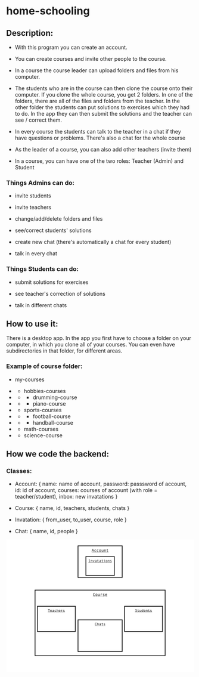 # home-schooling

## Description:

- With this program you can create an account.
- You can create courses and invite other people to the course.
- In a course the course leader can upload folders and files from his computer.
- The students who are in the course can then clone the course onto their computer.
  If you clone the whole course, you get 2 folders. In one of the folders, there are all of the
  files and folders from the teacher. In the other folder the students can put solutions to exercises
  which they had to do. In the app they can then submit the solutions and the teacher can see / correct
  them.
- In every course the students can  talk to the teacher in a chat if they have questions or problems.
  There's also a chat for the whole course

- As the leader of a course, you can also add other teachers (invite them)

- In a course, you can have one of the two roles: Teacher (Admin) and Student

### Things Admins can do:

- invite students

- invite teachers

- change/add/delete folders and files

- see/correct students' solutions

- create new chat (there's automatically a chat for every student)

- talk in every chat

### Things Students can do:

- submit solutions for exercises

- see teacher's correction of solutions

- talk in different chats

## How to use it:

There is a desktop app. In the app you first have to choose a folder on your computer, in which you
clone all of your courses. You can even have subdirectories in that folder, for different areas.

### Example of course folder:

- my-courses

- - hobbies-courses

- - - drumming-course

- - - piano-course

- - sports-courses

- - - football-course

- - - handball-course

- - math-courses

- - science-course



## How we code the backend:

### Classes:

- Account: {
    name: name of account,
    password: passsword of account,
    id: id of account,
    courses: courses of account (with role = teacher/student),
    inbox: new invatations
}

- Course: {
    name,
    id,
    teachers,
    students,
    chats
}

- Invatation: {
    from_user,
    to_user,
    course,
    role
}

- Chat: {
    name,
    id,
    people
}

![classes-diagram](diagram.png)
